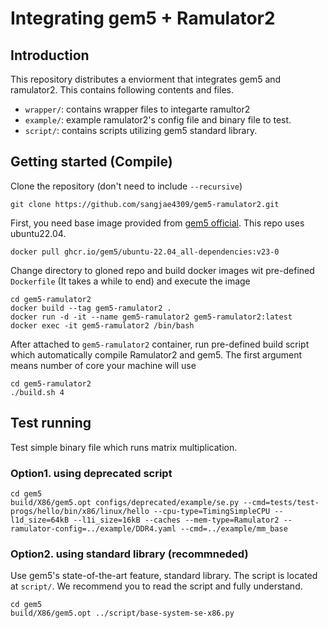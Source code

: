# Integrating gem5 + Ramulator2

## Introduction
This repository distributes a enviorment that integrates gem5 and ramulator2. This contains following contents and files.
- `wrapper/`: contains wrapper files to integarte ramultor2 
- `example/`: example ramulator2's config file and binary file to test.
- `script/`: contains scripts utilizing gem5 standard library.

## Getting started (Compile)
Clone the repository (don't need to include `--recursive`)
```
git clone https://github.com/sangjae4309/gem5-ramulator2.git
```

First, you need base image provided from [gem5 official](https://www.gem5.org/documentation/general_docs/building). This repo uses ubuntu22.04.
```
docker pull ghcr.io/gem5/ubuntu-22.04_all-dependencies:v23-0
```

Change directory to gloned repo and build docker images wit pre-defined `Dockerfile` (It takes a while to end) and execute the image
```
cd gem5-ramulator2
docker build --tag gem5-ramulator2 .
docker run -d -it --name gem5-ramulator2 gem5-ramulator2:latest
docker exec -it gem5-ramulator2 /bin/bash
```

After attached to `gem5-ramulator2` container, run pre-defined build script which automatically compile Ramulator2 and gem5. The first argument means number of core your machine will use
```
cd gem5-ramulator2
./build.sh 4
```

## Test running
Test simple binary file which runs matrix multiplication.
### Option1. using deprecated script
```
cd gem5
build/X86/gem5.opt configs/deprecated/example/se.py --cmd=tests/test-progs/hello/bin/x86/linux/hello --cpu-type=TimingSimpleCPU --l1d_size=64kB --l1i_size=16kB --caches --mem-type=Ramulator2 --ramulator-config=../example/DDR4.yaml --cmd=../example/mm_base
```
### Option2. using standard library (recommneded)
Use gem5's state-of-the-art feature, standard library. The script is located at `script/`. We recommend you to read the script and fully understand.
```
cd gem5
build/X86/gem5.opt ../script/base-system-se-x86.py
```
